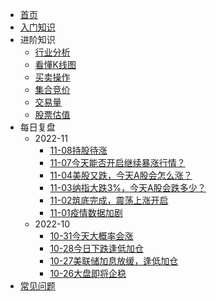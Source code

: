 <!-- docs/_sidebar.md -->

* [首页](readme)
* [入门知识](knowledge/%E5%9F%BA%E6%9C%AC%E7%9F%A5%E8%AF%86.md)
* 进阶知识
  * [行业分析](knowledge/)
  * [看懂K线图](knowledge/)
  * [买卖操作](knowledge/)
  * [集合竞价](knowledge/)
  * [交易量](knowledge/)
  * [股票估值](knowledge/)
* 每日复盘
  * 2022-11
    * [11-08持股待涨](diary/2022-11/8)
    * [11-07今天能否开启继续暴涨行情？](diary/2022-11/7)
    * [11-04美股又跌，今天A股会怎么涨？](diary/2022-11/4)
    * [11-03纳指大跌3%，今天A股会跌多少？](diary/2022-11/3)
    * [11-02筑底完成，震荡上涨开启](diary/2022-11/2)
    * [11-01疫情数据加剧](diary/2022-11/1)
  * 2022-10
    * [10-31今天大概率会涨](diary/2022-10/31%E5%A4%A7%E6%A6%82%E7%8E%87%E4%BC%9A%E6%B6%A8)
    * [10-28今日下跌逢低加仓](diary/2022-10/28%E4%BB%8A%E6%97%A5%E4%B8%8B%E8%B7%8C%EF%BC%8C%E8%B6%81%E6%9C%BA%E5%8A%A0%E4%BB%93)
    * [10-27美联储加息放缓，逢低加仓](diary/2022-10/27%E7%BE%8E%E8%81%94%E5%82%A8%E5%8A%A0%E6%81%AF%E6%94%BE%E7%BC%93%EF%BC%8C%E9%80%A2%E4%BD%8E%E5%8A%A0%E4%BB%93.md)
    * [10-26大盘即将企稳](diary/2022-10/26%E5%A4%A7%E7%9B%98%E5%8D%B3%E5%B0%86%E4%BC%81%E7%A8%B3.md)
* [常见问题](qa/)
